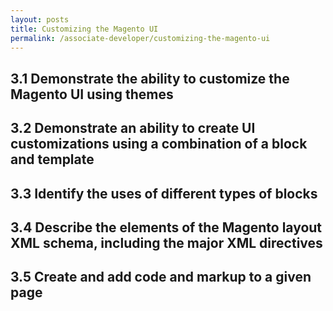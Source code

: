 ```yaml
---
layout: posts
title: Customizing the Magento UI
permalink: /associate-developer/customizing-the-magento-ui
---
```

## 3.1 Demonstrate the ability to customize the Magento UI using themes
## 3.2 Demonstrate an ability to create UI customizations using a combination of a block and template
## 3.3 Identify the uses of different types of blocks
## 3.4 Describe the elements of the Magento layout XML schema, including the major XML directives
## 3.5 Create and add code and markup to a given page
